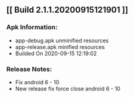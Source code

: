 ## [[ Build 2.1.1.20200915121901 ]]
### Apk Information:
- app-debug.apk unminified resources
- app-release.apk minified resources
- Builded On 2020-09-15 12:19:02
### Release Notes:
- Fix android 6 - 10
- New release fix force close android 6 - 10
